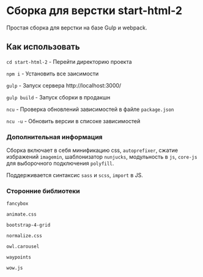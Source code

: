 # Сборка для верстки start-html-2
Простая сборка для верстки на базе Gulp и webpack.

## Как использовать

`cd start-html-2` - Перейти директорию проекта

`npm i` - Установить все заисимости

`gulp` - Запуск сервера http://localhost:3000/

`gulp build` - Запуск сборки в продакшн

`ncu` - Проверка обновлений зависимостей в файле `package.json`

`ncu -u` - Обновить версии в списоке зависимостей

### Дополнительная информация

Сборка включает в себя минификацию css, `autoprefixer`, сжатие избражений `imagemin`, шаблонизатор `nunjucks`, модульность в `js`, `core-js` для выборочного подключения `polyfill`.

Поддерживается синтаксис `sass` и `scss`, `import` в JS.

### Сторонние библиотеки

`fancybox`

`animate.css`

`bootstrap-4-grid`

`normalize.css`

`owl.carousel`

`waypoints`

`wow.js`
